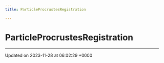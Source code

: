 ```yaml
---
title: ParticleProcrustesRegistration

---
```


# ParticleProcrustesRegistration





-------------------------------

Updated on 2023-11-28 at 06:02:29 +0000